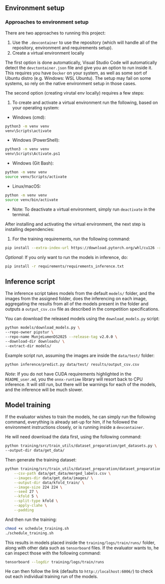 ## Environment setup
### Approaches to environment setup
There are two approaches to running this project:
1. Use the `.devcontainer` to use the repository (which will handle all of the repository, environment and requirements setup).
2. Create a virtual environment locally

The first option is done automatically, Visual Studio Code will automatically detect the `devctontainer.json` file and give you an option to run inside it. This requires you have `Docker` on your system, as well as some sort of Ubuntu distro (e.g. Windows: WSL Ubuntu). The setup may fail on some systems, so rely on the native environment setup in those cases.

The second option (creating virutal env locally) requires a few steps:
1. To create and activate a virtual environment run the following, based on your operating system:
- Windows (cmd):
```bash
python3 -m venv venv
venv\Scripts\activate
```
- Windows (PowerShell):
```bash
python3 -m venv venv
venv\Scripts\Activate.ps1
```
- Windows (Git Bash):
```bash
python -m venv venv
source venv/Scripts/activate
```
- Linux/macOS:
```bash
python -m venv venv
source venv/bin/activate
```

- Note: To deactivate a virtual environment, simply run `deactivate` in the terminal.

After installing and activating the virtual environment, the next step is installing dependencies:
1. For the training requirements, run the following command:
```bash
pip install --extra-index-url https://download.pytorch.org/whl/cu126 -r requirements/requirements_train.txt
```

*Optional*: If you only want to run the models in inference, do:
```bash
pip install -r requirements/requirements_inference.txt
```

## Inference script
The inference script takes models from the default `models/` folder, and the images from the assigned folder, does the inferencing on each image, aggregating the results from all of the models present in the folder and outputs a `output_csv.csv` file as described in the competition specifications.

You can download the released models using the `download_models.py` script:
```bash
python models/download_models.py \
--repo-owner pipstur \
--repo-name MunjeLumenDS2025 --release-tag v2.0.0 \
--download-dir downloads/ \
--extract-dir models/
```

Example script run, assuming the images are inside the `data/test/` folder:
```bash
python inference/predict.py data/test/ results/output_csv.csv
```

*Note*: If you do not have CUDA requirements highlighted in the `README_user.md`, you the `onnx-runtime` library will resort back to CPU inference. It will still run, but there will be warnings for each of the models, and the inference will be much slower.

## Model training
If the evaluator wishes to train the models, he can simply run the following command, everything is already set-up for him, if he followed the environment instructions closely, or is running inside a `devcontainer`.

He will need download the data first, using the following command:
```bash
python training/src/train_utils/dataset_preparation/get_datasets.py \
--output-dir data/get_data/
```
Then generate the training dataset:
```bash
python training/src/train_utils/dataset_preparation/dataset_preparation.py \
    --csv-path data/get_data/merged_labels.csv \
    --images-dir data/get_data/images/ \
    --output-dir data/kfold_train/ \
    --image-size 224 224 \
    --seed 27 \
    --kfold 5 \
    --split-type kfold \
    --apply-clahe \
    --padding
```
And then run the training:
```bash
chmod +x schedule_training.sh
./schedule_training.sh
```
This results in models placed inside the `training/logs/train/runs/` folder, along with other data such as `tensorboard` files. If the evaluator wants to, he can inspect those with the following command:
```bash
tensorboard --logdir training/logs/train/runs
```
He can then follow the link (defaults to `http://localhost:6006/`) to check out each individual training run of the models.
